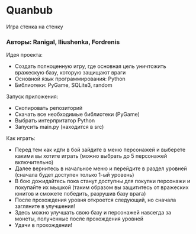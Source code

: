 # Quanbub
Игра стенка на стенку

### Авторы: Ranigal, Iliushenka, Fordrenis ###

Идея проекта:
- Создать полноценную игру, где основная цель уничтожить вражескую базу, которую защищают враги
- Основной язык программирования: Python
- Библиотеки: PyGame, SQLite3, random

Запуск приложения:
- Скопировать репозиторий
- Скачать все необходимые библиотеки (PyGame)
- Выбрать интерпритатор Python
- Запусить main.py (находится в src)

Как играть:
- Перед тем как идти в бой зайдите в меню персонажей и выберете какими вы хотите играть
  (можно выбрать до 5 персонажей включительно)
- Далее вернитесь в начальное меню и перейдите в раздел уровней
  (сначала будет доступен только 1-ый уровень)
- В бою дожидайтесь пока станут доступны для покупки персонажи и покупайте их мышкой
  (таким образом вы защититесь от вражеских юнитов и сможете победить, разрушив базу врага)
- После прохождения уровня откроется следующий, но сначала загляните в улучшения!
- Здесь можно улучшать свою базу и персонажей навсегда за монеты, полученные после прохождения уровней
- Удачи в прохождении!
